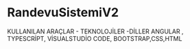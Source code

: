 # RandevuSistemiV2
KULLANILAN ARAÇLAR - TEKNOLOJİLER -DİLLER
ANGULAR ,
TYPESCRİPT,
VİSUALSTUDİO CODE,
BOOTSTRAP,CSS,HTML
